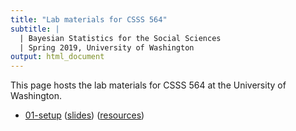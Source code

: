 ```yaml
---
title: "Lab materials for CSSS 564"
subtitle: | 
  | Bayesian Statistics for the Social Sciences
  | Spring 2019, University of Washington
output: html_document
---
```


This page hosts the lab materials for CSSS 564 at the University of Washington.

- [01-setup](./01-setup/01-setup.html) ([slides](./01-setup/01-setup-slides.html)) ([resources](./01-setup/resources.html))

